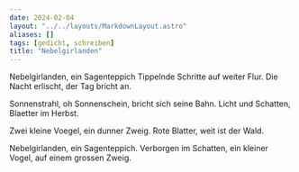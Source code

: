 ```yaml
---
date: 2024-02-04
layout: "../../layouts/MarkdownLayout.astro"
aliases: []
tags: [gedicht, schreiben]
title: "Nebelgirlanden"
---
```


Nebelgirlanden, ein Sagenteppich
Tippelnde Schritte auf weiter Flur.
Die Nacht erlischt,
der Tag bricht an.

Sonnenstrahl, oh Sonnenschein,
bricht sich seine Bahn.
Licht und Schatten,
Blaetter im Herbst.

Zwei kleine Voegel,
ein dunner Zweig.
Rote Blatter,
weit ist der Wald.

Nebelgirlanden, ein Sagenteppich.
Verborgen im Schatten,
ein kleiner Vogel,
auf einem grossen Zweig.


